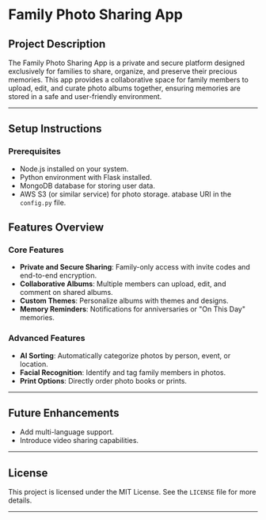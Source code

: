 # Family Photo Sharing App

## **Project Description**
The Family Photo Sharing App is a private and secure platform designed exclusively for families to share, organize, and preserve their precious memories. This app provides a collaborative space for family members to upload, edit, and curate photo albums together, ensuring memories are stored in a safe and user-friendly environment.

---

## **Setup Instructions**

### **Prerequisites**
- Node.js installed on your system.
- Python environment with Flask installed.
- MongoDB database for storing user data.
- AWS S3 (or similar service) for photo storage.
atabase URI in the `config.py` file.

## **Features Overview**

### **Core Features**
- **Private and Secure Sharing**: Family-only access with invite codes and end-to-end encryption.
- **Collaborative Albums**: Multiple members can upload, edit, and comment on shared albums.
- **Custom Themes**: Personalize albums with themes and designs.
- **Memory Reminders**: Notifications for anniversaries or "On This Day" memories.

### **Advanced Features**
- **AI Sorting**: Automatically categorize photos by person, event, or location.
- **Facial Recognition**: Identify and tag family members in photos.
- **Print Options**: Directly order photo books or prints.

---


## **Future Enhancements**
- Add multi-language support.
- Introduce video sharing capabilities.


---

## **License**
This project is licensed under the MIT License. See the `LICENSE` file for more details.

---

